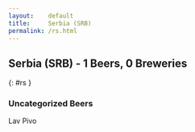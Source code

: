 ```yaml
---
layout:    default
title:     Serbia (SRB)
permalink: /rs.html
---
```


## Serbia (SRB) - 1 Beers, 0 Breweries
{: #rs }




### Uncategorized Beers

Lav Pivo  



 
